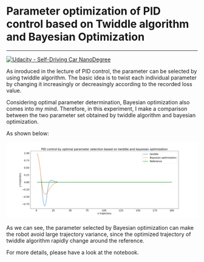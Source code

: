 # Parameter optimization of PID control based on Twiddle algorithm and Bayesian Optimization

---
[![Udacity - Self-Driving Car NanoDegree](https://s3.amazonaws.com/udacity-sdc/github/shield-carnd.svg)](http://www.udacity.com/drive)


As inroduced in the lecture of PID control, the parameter can be selected by using twiddle algorithm. The basic idea is to twist each individual parameter by changing it increasingly or decreasingly according to the recorded loss value. 

Considering optimal parameter determination, Bayesian optimization also comes into my mind. Therefore, in this experiment, I make a comparison between the two parameter set obtained by twiddle algorithm and bayesian optimization. 

As shown below:

![alt text](./pid_control_opt_para_select.png)

As we can see, the parameter selected by Bayesian optimization can make the robot avoid large trajectory variance, since the optimized trajectory of twiddle algorithm rapidly change around the reference. 

For more details, please have a look at the notebook.



















